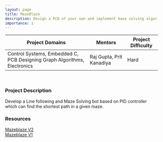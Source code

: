 ```yaml
---
layout: page
title: MazeBlaze
description: Design a PCB of your own and implement maze solving algorithms on it!
importance: 1
---
```


| Project Domains                                                          | Mentors                  | Project Difficulty |
|--------------------------------------------------------------------------|--------------------------|--------------------|
| Control Systems, Embedded C, PCB Designing Graph Algorithms, Electronics | Raj Gupta, Prit Kanadiya | Hard               |

<br>

### Project Description

Develop a Line following and Maze Solving bot based on PID controller which can find the shortest path in a given maze.

### Resources

[Mazeblaze V2](https://github.com/RajGupta17/MazeBlaze-v2.1)<br>
[Mazeblaze V1](https://github.com/ChinmayLonkar/MAZEBLAZE)<br>
